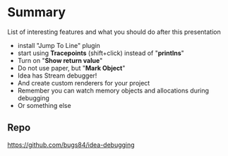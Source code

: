 # Summary
List of interesting features and what you should do after this presentation

- install "Jump To Line" plugin
- start using **Tracepoints** (shift+click) instead of "**printlns**"
- Turn on "**Show return value**"
- Do not use paper, but "**Mark Object**"
- Idea has Stream debugger!
- And create custom renderers for your project
- Remember you can watch memory objects and allocations during debugging
- Or something else

## Repo

https://github.com/bugs84/idea-debugging


